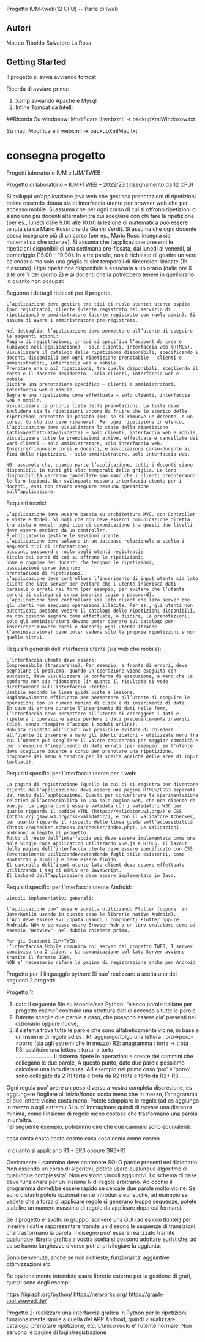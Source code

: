 Progetto IUM-tweb(12 CFU) -- Parte di tweb

## Autori
Matteo Tiboldo 
Salvatore La Rosa

## Getting Started
Il progetto si avvia avviando tomcat

Ricorda di avviare prima:
1) Xamp avviando Apache e Mysql
2) Infine Tomcat da Intellj 

##Ricorda
Su windosow:
    Modificare il webxml: -> backupXmlWindosow.txt

Su mac:
    Modificare il webxml: -> backupXmlMac.txt

# consegna progetto
Progetti laboratorio IUM e IUM/TWEB

Progetto di laboratorio – IUM+TWEB – 2022/23 (insegnamento da 12 CFU)

Si sviluppi un’applicazione java web che gestisca prenotazioni di ripetizioni online
essendo dotata sia di interfaccia utente per browser web che per accesso mobile.
Si assuma che per ogni corso di cui si offrono ripetizioni ci siano uno più docenti alternativi tra cui scegliere con chi fare la ripetizione (per es., lunedi dalle 9.00 alle 10.00 la lezione di matematica può essere tenuta sia da Mario Rossi che da Gianni Verdi).
Si assuma che ogni docente possa insegnare più di un corso (per es., Mario Rossi insegna sia matematica che scienze).
Si assuma che l’applicazione presenti le ripetizioni disponibili di una settimana pre-fissata, dal lunedi al venerdi, al pomeriggio (15.00 – 19.00). In altre parole, non è richiesto di gestire un vero calendario ma solo una griglia di slot temporali di dimensioni limitate (1h ciascuno). Ogni ripetizione disponibile è associata a un orario (dalle ore X alle ore Y del giorno Z) e ai docenti che la potrebbero tenere in quell’orario in quanto non occupati.

Seguono i dettagli richiesti per il progetto.

    L’applicazione deve gestire tre tipi di ruolo utente: utente ospite (non registrato), cliente (utente registrato del servizio di ripetizioni) e amministratore (utente registrato con ruolo admin). Si assuma di avere 1 amministratore pre-registrato.
    
    Nel dettaglio, l’applicazione deve permettere all’utente di eseguire le seguenti azioni:
    Pagina di registrazione, in cui si specifica l’account da creare (univoco nell’applicazione) - solo clienti, interfaccia web (HTML5).
    Visualizzare il catalogo delle ripetizioni disponibili, specificando i docenti disponibili per ogni ripetizione prenotabile - clienti e amministratori, interfaccia web e mobile.
    Prenotare una o più ripetizioni, tra quelle disponibili, scegliendo il corso e il docente desiderato – solo clienti, interfaccia web e mobile.
    Disdire una prenotazione specifica – clienti e amministratori, interfaccia web e mobile.
    Segnare una ripetizione come effettuata – solo clienti, interfaccia web e mobile.
    Visualizzare la propria lista delle prenotazioni. La lista deve includere sia le ripetizioni ancora da fruire che lo storico delle ripetizioni prenotate in passato (NB: se si rimuove un docente, o un corso, lo storico deve rimanere). Per ogni ripetizione in elenco, l’applicazione deve visualizzare lo stato della ripetizione (attiva/effettuata/disdetta) – solo clienti, interfaccia web e mobile.
    Visualizzare tutte le prenotazioni attive, effettuate e cancellate dei vari clienti - solo amministratore, solo interfaccia web.
    Inserire/rimuovere corsi e docenti, e associazioni corso-docente ai fini delle ripetizioni - solo amministratore, solo interfaccia web.
    
    NB: assumete che, quando parte l’applicazione, tutti i docenti siano disponibili in tutti gli slot temporali della griglia. Le loro disponibilità verranno cancellate man mano che i clienti prenoteranno le loro lezioni. Non sviluppate nessuna interfaccia utente per i docenti, essi non devono eseguire nessuna operazione sull’applicazione.


Requisiti tecnici:

    L’applicazione deve essere basata su architettura MVC, con Controller + viste e Model. Si noti che non deve esserci comunicazione diretta tra viste e model: ogni tipo di comunicazione tra questi due livelli deve essere mediato da un controller.
    È obbligatorio gestire le sessioni utente.
    L’applicazione deve salvare in un database relazionale a scelta i seguenti tipi di informazione:
    account, password e ruolo degli utenti registrati;
    titolo dei corsi di cui si offrono le ripetizioni;
    nome e cognome dei docenti che tengono le ripetizioni;
    associazioni corso-docente;
    prenotazioni di ripetizioni.
    L’applicazione deve controllare l’inserimento di input utente sia lato client che lato server per evitare che l’utente inserisca dati parziali o errati nei form (per esempio, per evitare che l’utente cerchi di collegarsi senza inserire login e password).
    L’applicazione deve controllare sia lato client che lato server che gli utenti non eseguano operazioni illecite. Per es., gli utenti non autenticati possono vedere il catalogo delle ripetizioni disponibili, ma non possono segnare come effettuate, o disdire, le prenotazioni; solo gli amministratori devono poter operare sul catalogo per inserire/rimuovere corsi e docenti; ogni utente (tranne l’amministratore) deve poter vedere solo le proprie ripetizioni e non quelle altrui.


Requisiti generali dell’interfaccia utente (sia web che mobile):

    L’interfaccia utente deve essere:
    Comprensibile (trasparenza). Per esempio, a fronte di errori, deve segnalare il problema; quando un’operazione viene eseguita con successo, deve visualizzare la conferma di esecuzione, a meno che la conferma non sia ridondante (in quanto il risultato si vede direttamente sull’interfaccia utente).
    Usabile secondo le linee guida viste a lezione.
    Ragionevolmente efficiente per permettere all’utente di eseguire le operazioni con un numero minimo di click e di inserimenti di dati.
    In caso di errore durante l’inserimento di dati nelle form, l’interfaccia deve permettere all’utente di correggere i dati e ripetere l’operazione senza perdere i dati precedentemente inseriti (cioè, senza riempire d’accapo i moduli online).
    Robusta rispetto all’input: ove possibile evitate di chiedere all’utente di inserire a mano gli identificatori - utilizzate menu tra cui l’utente può scegliere il valore desiderato per maggior comodità e per prevenire l’inserimento di dati errati (per esempio, se l’utente deve scegliere docente e corso per prenotare una ripetizione, proponene dei menu a tendina per la scelta anziché delle aree di input testuali).
    

Requisiti specifici per l’interfaccia utente per il web:

    La pagina di registrazione (quella in cui ci si registra per diventare clienti dell’applicazione) deve essere una pagina HTML5/CSS3 separata dal resto dell’applicazione. Questo per concentrare la sperimentazione relativa all’accessibilità in una sola pagina web, che non dipende da Vue.js. La pagina dovrà essere validata con i validatori W3C per quanto riguarda il codice HTML (https://validator.w3.org/) e CSS (https://jigsaw.w3.org/css-validator/), e con il validatore Achecker, per quanto riguarda il rispetto delle linee guida sull’accessibilità (https://achecker.achecks.ca/checker/index.php). Le validazioni andranno allegate al progetto.
    Tutto il resto dell’interfaccia web deve essere implementata come una sola Single Page Application utilizzando Vue.js e HTML5; Il layout delle pagine dell’interfaccia utente deve essere specificato con CSS (eventualmente utilizzando/estendendo fogli stile esistenti, come Bootstrap o simili) e deve essere fluido.
    Il controllo dell’input utente lato client deve essere effettuato utilizzando i tag di HTML5 e/o JavaScript.
    Il backend dell’applicazione deve essere implementato in Java.
    

Requisiti specifici per l’interfaccia utente Android:
    
    vincoli implementativi generali:
    
    l'applicazione puo’ essere scritta utilizzando Flutter (oppure  in Java/Kotlin usando in questo caso le librerie native Android).
    l’App deve essere sviluppata usando i componenti Flutter oppure Android. NON è permesso usare Browser Web o un loro emulatore come ad esempio "WebView". Nel dubbio chiedete prima.
    
    Per gli Studenti IUM+TWEB:
    L’interfaccia Mobile comunica col server del progetto TWEB, 1 server condiviso tra 2 client . La comunicazione col lato Server avviene tramite il formato JSON,
    NON e’ necessario rifare la pagina di registrazione anche per Android

Progetto per il linguaggio python:
Si puo’ realizzare a scelta uno dei seguenti 2 progetti:

Progetto 1:

1)  dato il seguente file su Moodle/sez Python:  “elenco parole italiane per progetto esame” costruire una struttura dati di accesso a tutte le parole.
2) l’utente sceglie due parole a caso, che possono essere gia’ presenti nel dizionario oppure nuove,
3) il sistema trova tutte le parole che sono alfabeticamente vicine, in base a un insieme di regole ad es :
   R!: aggiungo/tolgo una lettera : pro->poro->porro (sia agli estremi che in mezzo)
   R2:  anagramma            :   torta     -> trota  
   R3:  sostituire una lettera           :   torta     -> torto  
   ……………………
   Il sistema ripete le operazioni e creare dei cammini che collegano le due parole, A questo punto, date due parole possiamo calcolare una loro distanza.
   Ad esempio nel primo caso
   ‘pro’ e ‘porro’ sono collegate da 2 R1
   torta e trota da R2
   trota e torto da R2+ R3
   ……

Ogni regola puo’ avere un peso diverso a vostra completa discrezione, es aggiungere /togliere all’inizio/fondo costa meno che in mezzo, l’anagramma di due lettere vicine costa meno. Potete sdoppiare le regole (ad es aggiungo in mezzo o agli estremi)
Si puo’ immaginare quindi di trovare una distanza minima, come l’insieme di regole meno costose che trasformano una parola in un’altra.   
nel seguente esempio, potremmo dire  che due cammini sono equivalenti:

casa casta costa costo cosmo
casa cosa coma como cosmo

in quanto si applicano R1 + 3R3 oppure 3R3+R1

Ovviamente il cammino deve contenere SOLO parole presenti nel dizionario
Non essendo un corso di algoritmi, potete usare qualunque algoritmo di qualunque complessita'.
Non esistono vincoli aggiuntivi.
Lo schema di base deve funzionare per un insieme N di regole arbitrario.
Ad occhio il programma dovrebbe essere rapido se cercate due parole molto vicine.
Se sono distanti potete opzionalmente introdurre euristiche, ad esempio
se vedete che a forza di applicare regole si generano troppe sequenze, potete stabilire un numero massimo di regole da applicare dopo cui fermarsi.

Se il progetto e’ svolto in gruppo, scrivere una GUI (ad es con tkinter) per inserire i dati e rappresentare tramite un disegno le sequenze di transizioni che trasformano la parola. Il disegno puo’ essere realizzato tramite qualunque libreria grafica a vostra scelta
si possono adottare euristiche, ad es se hanno lunghezze diverse potrei privilegiare la aggiunta,

Sono benvenute, anche se non richieste, funzionalita’ aggiuntive ottimizzazioni etc

Se opzionalmente intendete usare librerie esterne per la gestione di grafi, questi sono degli esempi:

https://igraph.org/python/
https://networkx.org/
https://graph-tool.skewed.de/

Progetto 2:
    realizzare una interfaccia grafica in Python per le ripetizioni, funzionalmente simile a quella del APP Android, quindi visualizzare catalogo, prenotare ripetizione, etc. L’unico ruolo e’ l’utente normale, Non servono le pagine di login/registrazione




